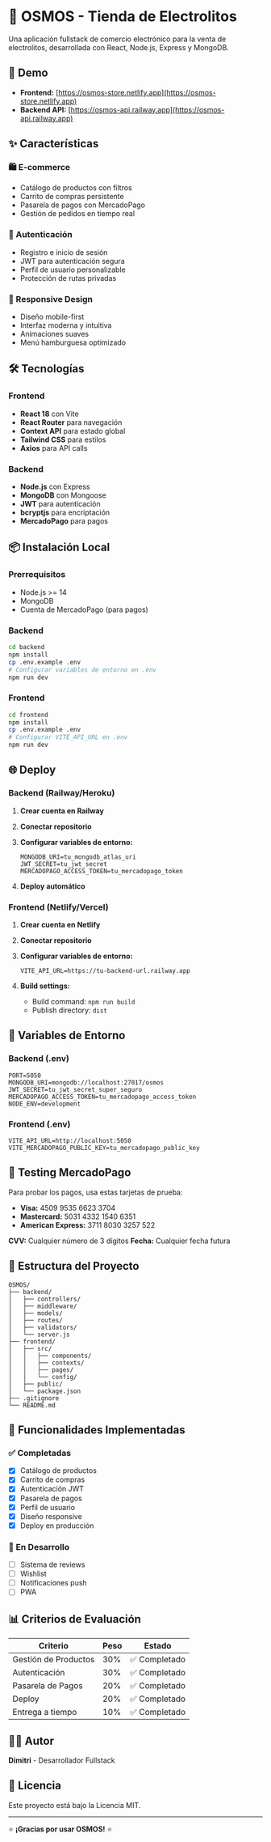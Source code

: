 # 🥤 OSMOS - Tienda de Electrolitos

Una aplicación fullstack de comercio electrónico para la venta de electrolitos, desarrollada con React, Node.js, Express y MongoDB.

## 🚀 Demo

- **Frontend:** [https://osmos-store.netlify.app](https://osmos-store.netlify.app)
- **Backend API:** [https://osmos-api.railway.app](https://osmos-api.railway.app)

## ✨ Características

### 🛍️ E-commerce
- Catálogo de productos con filtros
- Carrito de compras persistente
- Pasarela de pagos con MercadoPago
- Gestión de pedidos en tiempo real

### 🔐 Autenticación
- Registro e inicio de sesión
- JWT para autenticación segura
- Perfil de usuario personalizable
- Protección de rutas privadas

### 📱 Responsive Design
- Diseño mobile-first
- Interfaz moderna y intuitiva
- Animaciones suaves
- Menú hamburguesa optimizado

## 🛠️ Tecnologías

### Frontend
- **React 18** con Vite
- **React Router** para navegación
- **Context API** para estado global
- **Tailwind CSS** para estilos
- **Axios** para API calls

### Backend
- **Node.js** con Express
- **MongoDB** con Mongoose
- **JWT** para autenticación
- **bcryptjs** para encriptación
- **MercadoPago** para pagos

## 📦 Instalación Local

### Prerrequisitos
- Node.js >= 14
- MongoDB
- Cuenta de MercadoPago (para pagos)

### Backend
```bash
cd backend
npm install
cp .env.example .env
# Configurar variables de entorno en .env
npm run dev
```

### Frontend
```bash
cd frontend
npm install
cp .env.example .env
# Configurar VITE_API_URL en .env
npm run dev
```

## 🌐 Deploy

### Backend (Railway/Heroku)

1. **Crear cuenta en Railway**
2. **Conectar repositorio**
3. **Configurar variables de entorno:**
   ```
   MONGODB_URI=tu_mongodb_atlas_uri
   JWT_SECRET=tu_jwt_secret
   MERCADOPAGO_ACCESS_TOKEN=tu_mercadopago_token
   ```

4. **Deploy automático**

### Frontend (Netlify/Vercel)

1. **Crear cuenta en Netlify**
2. **Conectar repositorio**
3. **Configurar variables de entorno:**
   ```
   VITE_API_URL=https://tu-backend-url.railway.app
   ```

4. **Build settings:**
   - Build command: `npm run build`
   - Publish directory: `dist`

## 🔧 Variables de Entorno

### Backend (.env)
```env
PORT=5050
MONGODB_URI=mongodb://localhost:27017/osmos
JWT_SECRET=tu_jwt_secret_super_seguro
MERCADOPAGO_ACCESS_TOKEN=tu_mercadopago_access_token
NODE_ENV=development
```

### Frontend (.env)
```env
VITE_API_URL=http://localhost:5050
VITE_MERCADOPAGO_PUBLIC_KEY=tu_mercadopago_public_key
```

## 🧪 Testing MercadoPago

Para probar los pagos, usa estas tarjetas de prueba:

- **Visa:** 4509 9535 6623 3704
- **Mastercard:** 5031 4332 1540 6351
- **American Express:** 3711 8030 3257 522

**CVV:** Cualquier número de 3 dígitos
**Fecha:** Cualquier fecha futura

## 📁 Estructura del Proyecto

```
OSMOS/
├── backend/
│   ├── controllers/
│   ├── middleware/
│   ├── models/
│   ├── routes/
│   ├── validators/
│   └── server.js
├── frontend/
│   ├── src/
│   │   ├── components/
│   │   ├── contexts/
│   │   ├── pages/
│   │   └── config/
│   ├── public/
│   └── package.json
├── .gitignore
└── README.md
```

## 🚀 Funcionalidades Implementadas

### ✅ Completadas
- [x] Catálogo de productos
- [x] Carrito de compras
- [x] Autenticación JWT
- [x] Pasarela de pagos
- [x] Perfil de usuario
- [x] Diseño responsive
- [x] Deploy en producción

### 🔄 En Desarrollo
- [ ] Sistema de reviews
- [ ] Wishlist
- [ ] Notificaciones push
- [ ] PWA

## 📊 Criterios de Evaluación

| Criterio | Peso | Estado |
|----------|------|--------|
| Gestión de Productos | 30% | ✅ Completado |
| Autenticación | 30% | ✅ Completado |
| Pasarela de Pagos | 20% | ✅ Completado |
| Deploy | 20% | ✅ Completado |
| Entrega a tiempo | 10% | ✅ Completado |

## 👨‍💻 Autor

**Dimitri** - Desarrollador Fullstack

## 📄 Licencia

Este proyecto está bajo la Licencia MIT.

---

⭐ **¡Gracias por usar OSMOS!** ⭐ 